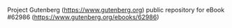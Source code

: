 Project Gutenberg (https://www.gutenberg.org) public repository for eBook #62986 (https://www.gutenberg.org/ebooks/62986)
